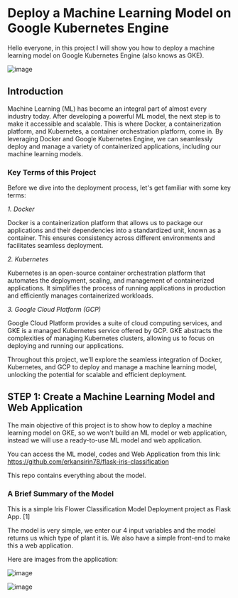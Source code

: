 # Deploy a Machine Learning Model on Google Kubernetes Engine

Hello everyone, in this project I will show you how to deploy a machine learning model on Google Kubernetes Engine (also knows as GKE).

![image](https://github.com/enesbesinci/deploy-ml-model-on-GKE/assets/110482608/af238664-490f-4b3e-a6bc-af8d700d1be0)

## Introduction

Machine Learning (ML) has become an integral part of almost every industry today. After developing a powerful ML model, the next step is to make it accessible and scalable. This is where Docker, a containerization platform, and Kubernetes, a container orchestration platform, come in. By leveraging Docker and Google Kubernetes Engine, we can seamlessly deploy and manage a variety of containerized applications, including our machine learning models.

### Key Terms of this Project
Before we dive into the deployment process, let's get familiar with some key terms:

*1. Docker*

Docker is a containerization platform that allows us to package our applications and their dependencies into a standardized unit, known as a container. This ensures consistency across different environments and facilitates seamless deployment.

*2. Kubernetes*

Kubernetes is an open-source container orchestration platform that automates the deployment, scaling, and management of containerized applications. It simplifies the process of running applications in production and efficiently manages containerized workloads.

*3. Google Cloud Platform (GCP)*

Google Cloud Platform provides a suite of cloud computing services, and GKE is a managed Kubernetes service offered by GCP. GKE abstracts the complexities of managing Kubernetes clusters, allowing us to focus on deploying and running our applications.

Throughout this project, we'll explore the seamless integration of Docker, Kubernetes, and GCP to deploy and manage a machine learning model, unlocking the potential for scalable and efficient deployment.

## STEP 1: Create a Machine Learning Model and Web Application

The main objective of this project is to show how to deploy a machine learning model on GKE, so we won't build an ML model or web application, instead we will use a ready-to-use ML model and web application.

You can access the ML model, codes and Web Application from this link: https://github.com/erkansirin78/flask-iris-classification

This repo contains everything about the model.

### A Brief Summary of the Model

This is a simple Iris Flower Classification Model Deployment project as Flask App. [1]

The model is very simple, we enter our 4 input variables and the model returns us which type of plant it is. We also have a simple front-end to make this a web application.

Here are images from the application:

![image](https://github.com/enesbesinci/deploy-ml-model-on-GKE/assets/110482608/12d1eb44-03ef-4abe-8d7c-d62d05fd9da6)

![image](https://github.com/enesbesinci/deploy-ml-model-on-GKE/assets/110482608/70b89136-a676-4c12-b222-b3d4135b07d7)
















  

